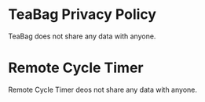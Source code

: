 # TeaBag Privacy Policy

TeaBag does not share any data with anyone.

# Remote Cycle Timer

Remote Cycle Timer deos not share any data with anyone.
